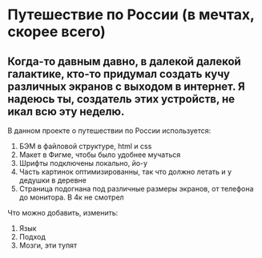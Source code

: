 # Путешествие по России (в мечтах, скорее всего)

## Когда-то давным давно, в далекой далекой галактике, кто-то придумал создать кучу различных экранов с выходом в интернет. Я надеюсь ты, создатель этих устройств, не икал всю эту неделю.

В данном проекте о путешествии по России используется:
1. БЭМ в файловой структуре, html и css
2. Макет в Фигме, чтобы было удобнее мучаться
3. Шрифты подключены локально, йо-у
4. Часть картинок оптимизированны, так что должно летать и у дедушки в деревне
5. Страница подогнана под различные размеры экранов, от телефона до монитора. В 4к не смотрел

Что можно добавить, изменить:
1. Язык
2. Подход
3. Мозги, эти тупят
